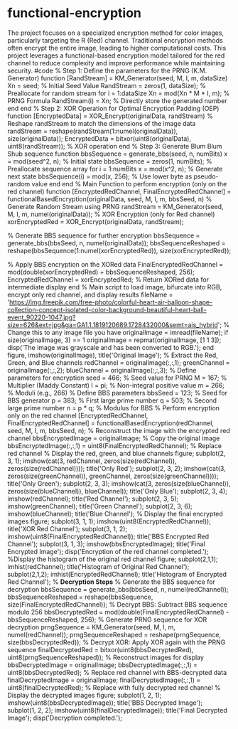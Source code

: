 # functional-encryption 
The project focuses on a specialized encryption method for color images, particularly targeting the R (Red) channel. Traditional encryption methods often encrypt the entire image, leading to higher computational costs. This project leverages a functional-based encryption model tailored for the red channel to reduce complexity and improve performance while maintaining security.
#code
% Step 1: Define the parameters for the PRNG (K.M. Generator)
function [RandStream] = KM_Generator(seed, M, I, m, dataSize)
  Xn = seed; % Initial Seed Value
  RandStream = zeros(1, dataSize); % Preallocate for random stream
  for i = 1:dataSize
      Xn = mod(Xn * M * I, m); % PRNG Formula
      RandStream(i) = Xn; % Directly store the generated number
  end
end
% Step 2: XOR Operation for Optimal Encryption Padding (OEP)
function [EncryptedData] = XOR_Encrypt(originalData, randStream)
  % Reshape randStream to match the dimensions of the image data
  randStream = reshape(randStream(1:numel(originalData)), size(originalData));
  EncryptedData = bitxor(uint8(originalData), uint8(randStream)); % XOR operation
end
% Step 3: Generate Blum Blum Shub sequence
function bbsSequence = generate_bbs(seed, n, numBits)
   x = mod(seed^2, n); % Initial state
   bbsSequence = zeros(1, numBits); % Preallocate sequence array
   for i = 1:numBits
       x = mod(x^2, n); % Generate next state
       bbsSequence(i) = mod(x, 256); % Use lower byte as pseudo-random value
   end
end
% Main Function to perform encryption (only on the red channel)
function [EncryptedRedChannel, FinalEncryptedRedChannel] = functionalBasedEncryption(originalData, seed, M, I, m, bbsSeed, n)
  % Generate Random Stream using PRNG
  randStream = KM_Generator(seed, M, I, m, numel(originalData));
  % XOR Encryption (only for Red channel)
  xorEncryptedRed = XOR_Encrypt(originalData, randStream);
 
  % Generate BBS sequence for further encryption
  bbsSequence = generate_bbs(bbsSeed, n, numel(originalData));
  bbsSequenceReshaped = reshape(bbsSequence(1:numel(xorEncryptedRed)), size(xorEncryptedRed));
 
  % Apply BBS encryption on the XORed data
  FinalEncryptedRedChannel = mod(double(xorEncryptedRed) + bbsSequenceReshaped, 256);
  EncryptedRedChannel = xorEncryptedRed; % Return XORed data for intermediate display
end
% Main script to load image, bifurcate into RGB, encrypt only red channel, and display results
fileName = 'https://img.freepik.com/free-photo/colorful-heart-air-balloon-shape-collection-concept-isolated-color-background-beautiful-heart-ball-event_90220-1047.jpg?size=626&ext=jpg&ga=GA1.1.1819120689.1728432000&semt=ais_hybrid'; % Change this to any image file you have
originalImage = imread(fileName);
if size(originalImage, 3) == 1
  originalImage = repmat(originalImage, [1 1 3]);
  disp('The image was grayscale and has been converted to RGB.');
end
figure, imshow(originalImage), title('Original Image');
% Extract the Red, Green, and Blue channels
redChannel = originalImage(:,:,1);
greenChannel = originalImage(:,:,2);
blueChannel = originalImage(:,:,3);
% Define parameters for encryption
seed = 466; % Seed value for PRNG
M = 167;    % Multiplier (Maddy Constant)
I = pi;     % Non-integral positive value
m = 266;    % Moduli (e.g., 266)
% Define BBS parameters
bbsSeed = 123; % Seed for BBS generator
p = 383; % First large prime number
q = 503; % Second large prime number
n = p * q; % Modulus for BBS
% Perform encryption only on the red channel
[EncryptedRedChannel, FinalEncryptedRedChannel] = functionalBasedEncryption(redChannel, seed, M, I, m, bbsSeed, n);
% Reconstruct the image with the encrypted red channel
bbsEncryptedImage = originalImage; % Copy the original image
bbsEncryptedImage(:,:,1) = uint8(FinalEncryptedRedChannel); % Replace red channel
% Display the red, green, and blue channels
figure;
subplot(2, 3, 1); imshow(cat(3, redChannel, zeros(size(redChannel)), zeros(size(redChannel)))); title('Only Red');
subplot(2, 3, 2); imshow(cat(3, zeros(size(greenChannel)), greenChannel, zeros(size(greenChannel)))); title('Only Green');
subplot(2, 3, 3); imshow(cat(3, zeros(size(blueChannel)), zeros(size(blueChannel)), blueChannel)); title('Only Blue');
subplot(2, 3, 4); imshow(redChannel); title('Red Channel');
subplot(2, 3, 5); imshow(greenChannel); title('Green Channel');
subplot(2, 3, 6); imshow(blueChannel); title('Blue Channel');
% Display the final encrypted images
figure;
subplot(3, 1, 1); imshow(uint8(EncryptedRedChannel)); title('XOR Red Channel');
subplot(3, 1, 2); imshow(uint8(FinalEncryptedRedChannel)); title('BBS Encrypted Red Channel');
subplot(3, 1, 3); imshow(bbsEncryptedImage); title('Final Encrypted Image');
disp('Encryption of the red channel completed.');
%Display the histogram of the original red channel
figure;
subplot(2,1,1);
imhist(redChannel);
title('Histogram of Original Red Channel');
subplot(2,1,2);
imhist(EncryptedRedChannel);
title('Histogram of Encrypted Red Channel');
% **Decryption Steps**
% Generate the BBS sequence for decryption
bbsSequence = generate_bbs(bbsSeed, n, numel(redChannel));
bbsSequenceReshaped = reshape(bbsSequence, size(FinalEncryptedRedChannel));
% Decrypt BBS: Subtract BBS sequence modulo 256
bbsDecryptedRed = mod(double(FinalEncryptedRedChannel) - bbsSequenceReshaped, 256);
% Generate PRNG sequence for XOR decryption
prngSequence = KM_Generator(seed, M, I, m, numel(redChannel));
prngSequenceReshaped = reshape(prngSequence, size(bbsDecryptedRed));
% Decrypt XOR: Apply XOR again with the PRNG sequence
finalDecryptedRed = bitxor(uint8(bbsDecryptedRed), uint8(prngSequenceReshaped));
% Reconstruct images for display
bbsDecryptedImage = originalImage;
bbsDecryptedImage(:,:,1) = uint8(bbsDecryptedRed); % Replace red channel with BBS-decrypted data
finalDecryptedImage = originalImage;
finalDecryptedImage(:,:,1) = uint8(finalDecryptedRed); % Replace with fully decrypted red channel
% Display the decrypted images
figure;
subplot(1, 2, 1);
imshow(uint8(bbsDecryptedImage));
title('BBS Decrypted Image');
subplot(1, 2, 2);
imshow(uint8(finalDecryptedImage));
title('Final Decrypted Image');
disp('Decryption completed.');
